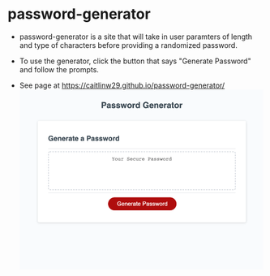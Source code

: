 # password-generator

* password-generator is a site that will take in user paramters of length and type of characters before providing a randomized password.

* To use the generator, click the button that says "Generate Password" and follow the prompts. 

* See page at https://caitlinw29.github.io/password-generator/
![Password generator](./assets/images/password-generatorSS.png)